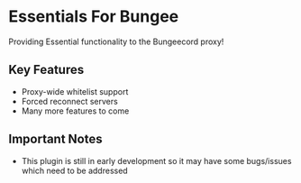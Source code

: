 # Essentials For Bungee
Providing Essential functionality to the Bungeecord proxy!

## Key Features
- Proxy-wide whitelist support
- Forced reconnect servers
- Many more features to come

## Important Notes
- This plugin is still in early development so it may have some bugs/issues which need to be addressed
